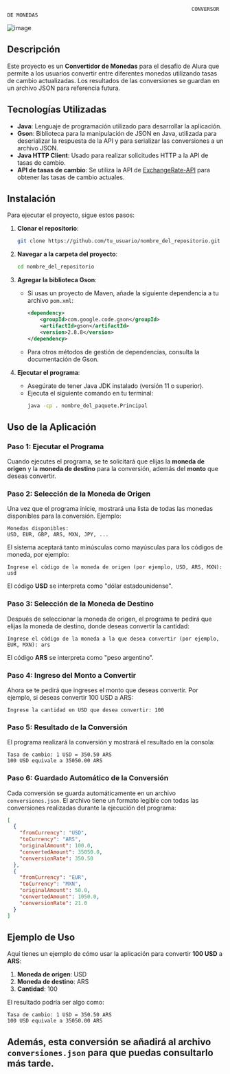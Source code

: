                                                                 CONVERSOR DE MONEDAS
![image](https://github.com/user-attachments/assets/5d094902-52c5-443b-91c5-a112d3b93f2d)

## Descripción

Este proyecto es un **Convertidor de Monedas** para el desafio de Alura que permite a los usuarios convertir entre diferentes monedas utilizando tasas de cambio actualizadas. Los resultados de las conversiones se guardan en un archivo JSON para referencia futura.

## Tecnologías Utilizadas

- **Java**: Lenguaje de programación utilizado para desarrollar la aplicación.
- **Gson**: Biblioteca para la manipulación de JSON en Java, utilizada para deserializar la respuesta de la API y para serializar las conversiones a un archivo JSON.
- **Java HTTP Client**: Usado para realizar solicitudes HTTP a la API de tasas de cambio.
- **API de tasas de cambio**: Se utiliza la API de [ExchangeRate-API](https://www.exchangerate-api.com/) para obtener las tasas de cambio actuales.

## Instalación

Para ejecutar el proyecto, sigue estos pasos:

1. **Clonar el repositorio**:
   ```bash
   git clone https://github.com/tu_usuario/nombre_del_repositorio.git
   ```
   
2. **Navegar a la carpeta del proyecto**:
   ```bash
   cd nombre_del_repositorio
   ```

3. **Agregar la biblioteca Gson**:
   - Si usas un proyecto de Maven, añade la siguiente dependencia a tu archivo `pom.xml`:
     ```xml
     <dependency>
         <groupId>com.google.code.gson</groupId>
         <artifactId>gson</artifactId>
         <version>2.8.8</version>
     </dependency>
     ```
   - Para otros métodos de gestión de dependencias, consulta la documentación de Gson.

4. **Ejecutar el programa**:
   - Asegúrate de tener Java JDK instalado (versión 11 o superior).
   - Ejecuta el siguiente comando en tu terminal:
     ```bash
     java -cp . nombre_del_paquete.Principal
     ```

## Uso de la Aplicación

### Paso 1: Ejecutar el Programa

Cuando ejecutes el programa, se te solicitará que elijas la **moneda de origen** y la **moneda de destino** para la conversión, además del **monto** que deseas convertir.

### Paso 2: Selección de la Moneda de Origen

Una vez que el programa inicie, mostrará una lista de todas las monedas disponibles para la conversión. Ejemplo:

```text
Monedas disponibles:
USD, EUR, GBP, ARS, MXN, JPY, ...
```

El sistema aceptará tanto minúsculas como mayúsculas para los códigos de moneda, por ejemplo:

```text
Ingrese el código de la moneda de origen (por ejemplo, USD, ARS, MXN): usd
```

El código **USD** se interpreta como "dólar estadounidense".

### Paso 3: Selección de la Moneda de Destino

Después de seleccionar la moneda de origen, el programa te pedirá que elijas la moneda de destino, donde deseas convertir la cantidad:

```text
Ingrese el código de la moneda a la que desea convertir (por ejemplo, EUR, MXN): ars
```

El código **ARS** se interpreta como "peso argentino".

### Paso 4: Ingreso del Monto a Convertir

Ahora se te pedirá que ingreses el monto que deseas convertir. Por ejemplo, si deseas convertir 100 USD a ARS:

```text
Ingrese la cantidad en USD que desea convertir: 100
```

### Paso 5: Resultado de la Conversión

El programa realizará la conversión y mostrará el resultado en la consola:

```text
Tasa de cambio: 1 USD = 350.50 ARS
100 USD equivale a 35050.00 ARS
```

### Paso 6: Guardado Automático de la Conversión

Cada conversión se guarda automáticamente en un archivo `conversiones.json`. El archivo tiene un formato legible con todas las conversiones realizadas durante la ejecución del programa:

```json
[
  {
    "fromCurrency": "USD",
    "toCurrency": "ARS",
    "originalAmount": 100.0,
    "convertedAmount": 35050.0,
    "conversionRate": 350.50
  },
  {
    "fromCurrency": "EUR",
    "toCurrency": "MXN",
    "originalAmount": 50.0,
    "convertedAmount": 1050.0,
    "conversionRate": 21.0
  }
]
```

## Ejemplo de Uso

Aquí tienes un ejemplo de cómo usar la aplicación para convertir **100 USD** a **ARS**:

1. **Moneda de origen**: USD
2. **Moneda de destino**: ARS
3. **Cantidad**: 100

El resultado podría ser algo como:

```text
Tasa de cambio: 1 USD = 350.50 ARS
100 USD equivale a 35050.00 ARS
```

Además, esta conversión se añadirá al archivo `conversiones.json` para que puedas consultarlo más tarde.
---
